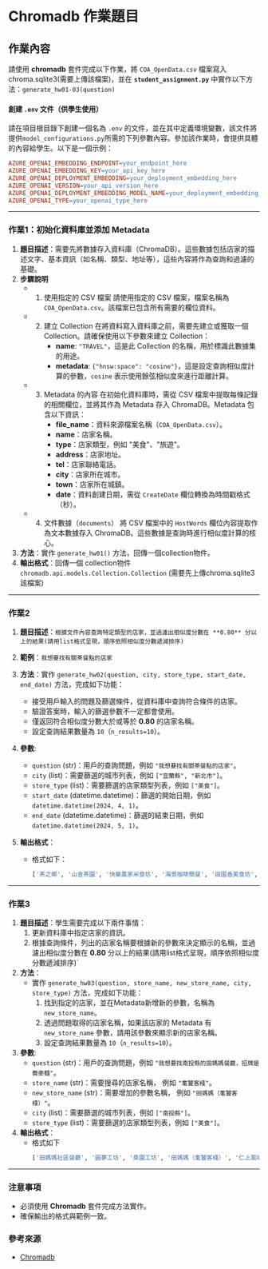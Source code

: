 # Chromadb 作業題目

## 作業內容

請使用 **chromadb** 套件完成以下作業，將 `COA_OpenData.csv` 檔案寫入 chroma.sqlite3(需要上傳該檔案)，並在 **`student_assignment.py`** 中實作以下方法：`generate_hw01-03(question)`
#### 創建 `.env` 文件（供學生使用）

請在項目根目錄下創建一個名為 `.env` 的文件，並在其中定義環境變數，該文件將提供`model_configurations.py`所需的下列參數內容。參加該作業時，會提供具體的內容給學生。以下是一個示例：

```makefile
AZURE_OPENAI_EMBEDDING_ENDPOINT=your_endpoint_here
AZURE_OPENAI_EMBEDDING_KEY=your_api_key_here
AZURE_OPENAI_DEPLOYMENT_EMBEDDING=your_deployment_embedding_here
AZURE_OPENAI_VERSION=your_api_version_here
AZURE_OPENAI_DEPLOYMENT_EMBEDDING_MODEL_NAME=your_deployment_embedding_model_name
AZURE_OPENAI_TYPE=your_openai_type_here
```

---

### 作業1：初始化資料庫並添加 Metadata

1. **題目描述**：需要先將數據存入資料庫（ChromaDB）。這些數據包括店家的描述文字、基本資訊（如名稱、類型、地址等），這些內容將作為查詢和過濾的基礎。
2. **步驟說明**
   - 1. 使用指定的 CSV 檔案
      請使用指定的 CSV 檔案，檔案名稱為 `COA_OpenData.csv`。該檔案已包含所有需要的欄位資料。
   - 2. 建立 Collection
         在將資料寫入資料庫之前，需要先建立或獲取一個 Collection。請確保使用以下參數來建立 Collection：
          - **name**: `"TRAVEL"`，這是此 Collection 的名稱，用於標識此數據集的用途。
          - **metadata**: `{"hnsw:space": "cosine"}`，這是設定查詢相似度計算的參數，`cosine` 表示使用餘弦相似度來進行距離計算。
   - 3. Metadata 的內容
      在初始化資料庫時，需從 CSV 檔案中提取每條記錄的相關欄位，並將其作為 Metadata 存入 ChromaDB。Metadata 包含以下資訊：
         - **file_name**：資料來源檔案名稱（`COA_OpenData.csv`）。
         - **name**：店家名稱。
         - **type**：店家類型，例如 "美食"、"旅遊"。
         - **address**：店家地址。
         - **tel**：店家聯絡電話。
         - **city**：店家所在城市。
         - **town**：店家所在城鎮。
         - **date**：資料創建日期，需從 `CreateDate` 欄位轉換為時間戳格式（秒）。
   - 4. 文件數據（`documents`）
     將 CSV 檔案中的 `HostWords` 欄位內容提取作為文本數據存入 ChromaDB。這些數據是查詢時進行相似度計算的核心。
3. **方法**：實作 `generate_hw01()` 方法，回傳一個collection物件。
4. **輸出格式**：回傳一個 collection物件`chromadb.api.models.Collection.Collection` (需要先上傳chroma.sqlite3該檔案)
---

### 作業2

1. **題目描述**：`根據文件內容查詢特定類型的店家，並過濾出相似度分數在 **0.80** 分以上的結果(請用list格式呈現，順序依照相似度分數遞減排序)`
2. **範例**：`我想要找有關茶餐點的店家`
3. **方法**：實作 `generate_hw02(question, city, store_type, start_date, end_date)` 方法，完成如下功能：
   - 接受用戶輸入的問題及篩選條件，從資料庫中查詢符合條件的店家。
   - 驗證答案時，輸入的篩選參數不一定都會使用。
   - 僅返回符合相似度分數大於或等於 **0.80** 的店家名稱。
   - 設定查詢結果數量為 `10`（`n_results=10`）。
4. **參數**:
   - `question` (str)：用戶的查詢問題，例如 `"我想要找有關茶餐點的店家"`。
   - `city` (list)：需要篩選的城市列表，例如 `["宜蘭縣", "新北市"]`。
   - `store_type` (list)：需要篩選的店家類型列表，例如 `["美食"]`。
   - `start_date` (datetime.datetime)：篩選的開始日期，例如 `datetime.datetime(2024, 4, 1)`。
   - `end_date` (datetime.datetime)：篩選的結束日期，例如 `datetime.datetime(2024, 5, 1)`。
   
5. **輸出格式**：
   - 格式如下：
     ```python
     ['茶之鄉', '山舍茶園', '快樂農家米食坊', '海景咖啡簡餐', '田園香美食坊', '玉露茶驛站', '一佳村養生餐廳', '北海驛站石農肉粽']
     ```

---

### 作業3

1. **題目描述**：學生需要完成以下兩件事情：
   1. 更新資料庫中指定店家的資訊。
   2. 根據查詢條件，列出的店家名稱要根據新的參數來決定顯示的名稱，並過濾出相似度分數在 **0.80** 分以上的結果(請用list格式呈現，順序依照相似度分數遞減排序)`
2. **方法**：
   - 實作 `generate_hw03(question, store_name, new_store_name, city, store_type)` 方法，完成如下功能：  
     1. 找到指定的店家，並在Metadata新增新的參數，名稱為 `new_store_name`。  
     2. 透過問題取得的店家名稱，如果該店家的 Metadata 有 `new_store_name` 參數，請用該參數來顯示新的店家名稱。  
     3. 設定查詢結果數量為 `10`（`n_results=10`）。
3. **參數**:
   - `question` (str)：用戶的查詢問題，例如 `"我想要找南投縣的田媽媽餐廳，招牌是蕎麥麵"`。
   - `store_name` (str)：需要搜尋的店家名稱， 例如 `"耄饕客棧"`。
   - `new_store_name` (str)：需要增加的參數名稱， 例如 `"田媽媽（耄饕客棧）"`。
   - `city` (list)：需要篩選的城市列表，例如 `["南投縣"]`。
   - `store_type` (list)：需要篩選的店家類型列表，例如 `["美食"]`。
4. **輸出格式**：
   - 格式如下
     ```python
     ['田媽媽社區餐廳', '圓夢工坊', '桑園工坊', '田媽媽（耄饕客棧）', '仁上風味坊', '田媽媽美食館']
     ```

---

### 注意事項
- 必須使用 **Chromadb** 套件完成方法實作。
- 確保輸出的格式與範例一致。

### 參考來源
- [Chromadb](https://docs.trychroma.com/guides)

